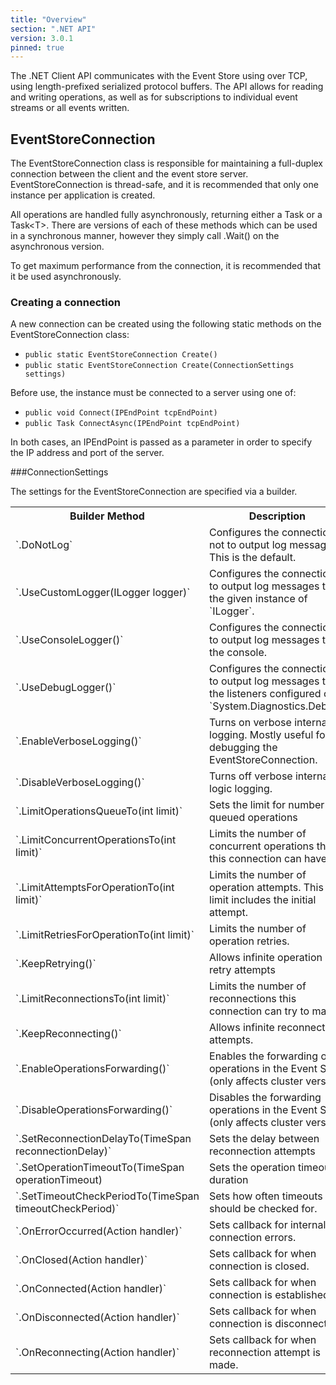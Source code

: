 ```yaml
---
title: "Overview"
section: ".NET API"
version: 3.0.1
pinned: true
---
```


The .NET Client API communicates with the Event Store using over TCP, using length-prefixed serialized protocol buffers. The API allows for reading and writing operations, as well as for subscriptions to individual event streams or all events written.

## EventStoreConnection

The EventStoreConnection class is responsible for maintaining a full-duplex connection between the client and the event store server. EventStoreConnection is thread-safe, and it is recommended that only one instance per application is created.

All operations are handled fully asynchronously, returning either a Task or a Task\<T\>. There are versions of each of these methods which can be used in a synchronous manner, however they simply call .Wait() on the asynchronous version.

To get maximum performance from the connection, it is recommended that it be used asynchronously.

### Creating a connection

A new connection can be created using the following static methods on the EventStoreConnection class:

- `public static EventStoreConnection Create()`
- `public static EventStoreConnection Create(ConnectionSettings settings)`

Before use, the instance must be connected to a server using one of:

- `public void Connect(IPEndPoint tcpEndPoint)`
- `public Task ConnectAsync(IPEndPoint tcpEndPoint)`

In both cases, an IPEndPoint is passed as a parameter in order to specify the IP address and port of the server.

###ConnectionSettings

The settings for the EventStoreConnection are specified via a builder.

<table>
<tr>
<th>Builder Method</th>
<th>Description</th>
<tr>
<td>`.DoNotLog`</td>
<td>Configures the connection not to output log messages. This is the default.</td>
</tr><tr>
<td>`.UseCustomLogger(ILogger logger)`</td>
<td>Configures the connection to output log messages to the given instance of `ILogger`.</td>
</tr><tr>
<td>`.UseConsoleLogger()`</td>
<td>Configures the connection to output log messages to the console.</td>
</tr><tr>
<td>`.UseDebugLogger()`</td>
<td>Configures the connection to output log messages to the listeners configured on `System.Diagnostics.Debug`.</td>
</tr><tr>
<td>`.EnableVerboseLogging()`</td>
<td>Turns on verbose <see cref="EventStoreConnection"/> internal logging. Mostly useful for debugging the EventStoreConnection.</td>
</tr><tr>
<td>`.DisableVerboseLogging()`</td>
<td>Turns off verbose <see cref="EventStoreConnection"/> internal logic logging.</td>
</tr><tr>
<td>`.LimitOperationsQueueTo(int limit)`</td>
<td>Sets the limit for number of queued operations</td>
</tr><tr>
<td>`.LimitConcurrentOperationsTo(int limit)`</td>
<td>Limits the number of concurrent operations that this connection can have</td>
</tr><tr>
<td>`.LimitAttemptsForOperationTo(int limit)`</td>
<td>Limits the number of operation attempts. This limit includes the initial attempt.</td>
</tr><tr>
<td>`.LimitRetriesForOperationTo(int limit)`</td>
<td>Limits the number of operation retries.</td>
</tr><tr>
<td>`.KeepRetrying()`</td>
<td>Allows infinite operation retry attempts</td>
</tr><tr>
<td>`.LimitReconnectionsTo(int limit)`</td>
<td>Limits the number of reconnections this connection can try to make.</td>
</tr><tr>
<td>`.KeepReconnecting()`</td>
<td>Allows infinite reconnection attempts.</td>
</tr><tr>
<td>`.EnableOperationsForwarding()`</td>
<td>Enables the forwarding of operations in the Event Store (only affects cluster version)</td>
</tr><tr>
<td>`.DisableOperationsForwarding()`</td>
<td>Disables the forwarding operations in the Event Store (only affects cluster version)</td>
</tr><tr>
<td>`.SetReconnectionDelayTo(TimeSpan reconnectionDelay)`</td>
<td>Sets the delay between reconnection attempts</td>
</tr><tr>
<td>`.SetOperationTimeoutTo(TimeSpan operationTimeout) </td>
<td>Sets the operation timeout duration</td>
</tr><tr>
<td>`.SetTimeoutCheckPeriodTo(TimeSpan timeoutCheckPeriod)`</td>
<td>Sets how often timeouts should be checked for.</td>
</tr><tr>
<td>`.OnErrorOccurred(Action<EventStoreConnection, Exception> handler)`</td>
<td>Sets callback for internal connection errors.</td>
</tr><tr>
<td>`.OnClosed(Action<EventStoreConnection, string> handler)`</td>
<td>Sets callback for when connection is closed.</td>
</tr><tr>
<td>`.OnConnected(Action<EventStoreConnection> handler)`</td>
<td>Sets callback for when connection is established.</td>
</tr><tr>
<td>`.OnDisconnected(Action<EventStoreConnection> handler)`</td>
<td>Sets callback for when connection is disconnected.</td>
</tr><tr>
<td>`.OnReconnecting(Action<EventStoreConnection> handler)`</td>
<td>Sets callback for when reconnection attempt is made.</td>
</tr></table>